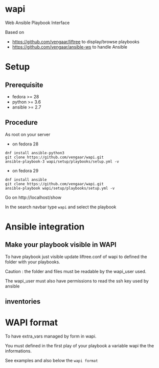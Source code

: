# wapi
Web Ansible Playbook Interface

Based on

* https://github.com/vengaar/liftree to display/browse playbooks
* https://github.com/vengaar/ansible-ws to handle Ansible

# Setup

## Prerequisite

* fedora >= 28
* python >= 3.6
* ansible >= 2.7

## Procedure

As root on your server

* on fedora 28

~~~~
dnf install ansible-python3
git clone https://github.com/vengaar/wapi.git
ansible-playbook-3 wapi/setup/playbooks/setup.yml -v
~~~~

* on fedora 29

~~~~
dnf install ansible
git clone https://github.com/vengaar/wapi.git
ansible-playbook wapi/setup/playbooks/setup.yml -v
~~~~

Go on http://localhost/show

In the search navbar type `wapi` and select the playbook

# Ansible integration

## Make your playbook visible in WAPI

To have playbook just visible update liftree.conf of wapi to defined the folder with your playbooks.

Caution : the folder and files must be readable by the wapi_user used. 

The wapi_user must also have permissions to read the ssh key used by ansible

## inventories

## 

# WAPI format

To have extra_vars managed by form in wapi.

You must defined in the first play of your playbook a variable wapi the the informations.

See examples and also below the `wapi format`

